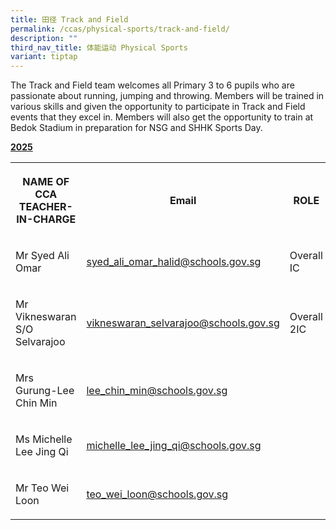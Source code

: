 ```yaml
---
title: 田径 Track and Field
permalink: /ccas/physical-sports/track-and-field/
description: ""
third_nav_title: 体能运动 Physical Sports
variant: tiptap
---
```

<p>The Track and Field team welcomes all Primary 3 to 6 pupils who are passionate
about running, jumping and throwing. Members will be trained in various
skills and given the opportunity to participate in Track and Field events
that they excel in. Members will also get the opportunity to train at Bedok
Stadium in preparation for NSG and SHHK Sports Day.</p>
<p><strong><u>2025</u></strong>
</p>
<table style="minWidth: 75px">
<colgroup>
<col>
<col>
<col>
</colgroup>
<tbody>
<tr>
<th rowspan="1" colspan="1">
<p>NAME OF CCA
<br>TEACHER-IN-CHARGE</p>
</th>
<th rowspan="1" colspan="1">
<p>Email</p>
</th>
<th rowspan="1" colspan="1">
<p>ROLE</p>
</th>
</tr>
<tr>
<td rowspan="1" colspan="1">
<p>Mr Syed Ali Omar</p>
</td>
<td rowspan="1" colspan="1">
<p><a href="mailto:syed_ali_omar_halid@schools.gov.sg" rel="noopener noreferrer nofollow" target="_blank">syed_ali_omar_halid@schools.gov.sg</a>
</p>
</td>
<td rowspan="1" colspan="1">
<p>Overall IC</p>
</td>
</tr>
<tr>
<td rowspan="1" colspan="1">
<p>Mr Vikneswaran S/O Selvarajoo</p>
</td>
<td rowspan="1" colspan="1">
<p><a href="mailto:vikneswaran_selvarajoo@schools.gov.sg" rel="noopener noreferrer nofollow" target="_blank">vikneswaran_selvarajoo@schools.gov.sg</a>
</p>
</td>
<td rowspan="1" colspan="1">
<p>Overall 2IC</p>
</td>
</tr>
<tr>
<td rowspan="1" colspan="1">
<p>Mrs Gurung-Lee Chin Min</p>
</td>
<td rowspan="1" colspan="1">
<p><a href="mailto:lee_chin_min@schools.gov.sg" rel="noopener noreferrer nofollow" target="_blank">lee_chin_min@schools.gov.sg</a>
</p>
</td>
<td rowspan="1" colspan="1">
<p></p>
</td>
</tr>
<tr>
<td rowspan="1" colspan="1">
<p>Ms Michelle Lee Jing Qi</p>
</td>
<td rowspan="1" colspan="1">
<p><a href="mailto:michelle_lee_jing_qi@schools.gov.sg" rel="noopener noreferrer nofollow" target="_blank">michelle_lee_jing_qi@schools.gov.sg</a>
</p>
</td>
<td rowspan="1" colspan="1">
<p></p>
</td>
</tr>
<tr>
<td rowspan="1" colspan="1">
<p>Mr Teo Wei Loon</p>
</td>
<td rowspan="1" colspan="1">
<p><a href="mailto:teo_wei_loon@schools.gov.sg" rel="noopener noreferrer nofollow" target="_blank">teo_wei_loon@schools.gov.sg</a>
</p>
</td>
<td rowspan="1" colspan="1">
<p></p>
</td>
</tr>
</tbody>
</table>
<p></p>